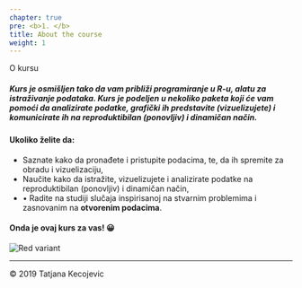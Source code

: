 ```yaml
---
chapter: true
pre: <b>1. </b>
title: About the course
weight: 1
---
```


O kursu

##### Kurs je osmišljen tako da vam približi programiranje u R-u, alatu za istraživanje podataka. Kurs je podeljen u nekoliko paketa koji će vam pomoći da analizirate podatke, grafički ih predstavite (vizuelizujete) i komunicirate ih na reproduktibilan (ponovljiv) i dinamičan način.


#### Ukoliko želite da:

* Saznate kako da pronađete i pristupite podacima, te, da ih spremite za obradu i vizuelizaciju,
* Naučite kako da istražite, vizuelizujete i analizirate podatke na reproduktibilan (ponovljiv) i dinamičan način,
* •	Radite na studiji slučaja inspirisanoj na stvarnim problemima i zasnovanim na **otvorenim podacima**.

#### Onda je ovaj kurs za vas! 😀

![Red variant](/general/images/data_image.jpg?width=40pc)

-----------------------------
© 2019 Tatjana Kecojevic